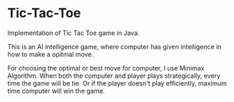 # Tic-Tac-Toe
Implementation of Tic Tac Toe game in Java.

This is an AI intelligence game, where computer has given intelligence in how to make a opitmal move.

For choosing the optimal or best move for computer, I use Minimax Algorithm. 
When both the computer and player plays strategically, every time the game will be tie. Or if the player doesn't play efficiently, maximum time computer will win the game.
